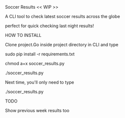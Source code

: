 Soccer Results
<< WIP >>

A CLI tool to check latest soccer results across the globe

perfect for quick checking last night results!


HOW TO INSTALL

Clone project.Go inside project directory in CLI and type

sudo pip install -r requirements.txt

chmod a+x soccer_results.py

./soccer_results.py

Next time, you'll only need to type

./soccer_results.py

TODO
 
Show previous week results too

